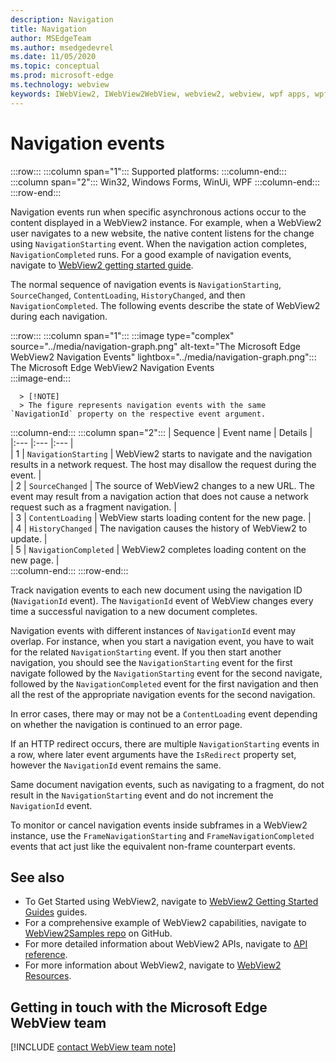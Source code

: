 ```yaml
---
description: Navigation
title: Navigation
author: MSEdgeTeam
ms.author: msedgedevrel
ms.date: 11/05/2020
ms.topic: conceptual
ms.prod: microsoft-edge
ms.technology: webview
keywords: IWebView2, IWebView2WebView, webview2, webview, wpf apps, wpf, edge, ICoreWebView2, ICoreWebView2Host, browser control, edge html
---
```

# Navigation events  

:::row:::
   :::column span="1":::
      Supported platforms:
   :::column-end:::
   :::column span="2":::
      Win32, Windows Forms, WinUi, WPF
   :::column-end:::
:::row-end:::  

Navigation events run when specific asynchronous actions occur to the content displayed in a WebView2 instance.  For example, when a WebView2 user navigates to a new website, the native content listens for the change using `NavigationStarting` event.  When the navigation action completes, `NavigationCompleted` runs.  For a good example of navigation events, navigate to [WebView2 getting started guide][Webview2IndexGettingStarted].  

<!--todo:  Move the relevant information out of the getting started guide to better focus the content and leave the most concise elements in the getting started guide.  -->   

The normal sequence of navigation events is `NavigationStarting`, `SourceChanged`, `ContentLoading`, `HistoryChanged`, and then `NavigationCompleted`.  The following events describe the state of WebView2 during each navigation.  

:::row:::
   :::column span="1":::
      :::image type="complex" source="../media/navigation-graph.png" alt-text="The Microsoft Edge WebView2 Navigation Events" lightbox="../media/navigation-graph.png":::
         The Microsoft Edge WebView2 Navigation Events  
      :::image-end:::  
      
      > [!NOTE]
      > The figure represents navigation events with the same `NavigationId` property on the respective event argument.  
   :::column-end:::
   :::column span="2":::
      | Sequence | Event name | Details |  
      |:--- |:--- |:--- |  
      | 1 | `NavigationStarting`  |  WebView2 starts to navigate and the navigation results in a network request.  The host may disallow the request during the event.  |  
      | 2 | `SourceChanged`  |  The source of WebView2 changes to a new URL.  The event may result from a navigation action that does not cause a network request such as a fragment navigation.  |  
      | 3 | `ContentLoading`  |  WebView starts loading content for the new page.  |  
      | 4 | `HistoryChanged`  |  The navigation causes the history of WebView2 to update.  |  
      | 5 | `NavigationCompleted`  |  WebView2 completes loading content on the new page.  |  
   :::column-end:::
:::row-end:::

Track navigation events to each new document using the navigation ID \(`NavigationId` event\).  The `NavigationId` event of WebView changes every time a successful navigation to a new document completes.  

 Navigation events with different instances of `NavigationId` event may overlap.  For instance, when you start a navigation event, you have to wait for the related `NavigationStarting` event.  If you then start another navigation, you should see the `NavigationStarting` event for the first navigate followed by the `NavigationStarting` event for the second navigate, followed by the `NavigationCompleted` event for the first navigation and then all the rest of the appropriate navigation events for the second navigation.  
 
 In error cases, there may or may not be a `ContentLoading` event depending on whether the navigation is continued to an error page.  
 
 If an HTTP redirect occurs, there are multiple `NavigationStarting` events in a row, where later event arguments have the `IsRedirect` property set, however the `NavigationId` event remains the same.  
 
 Same document navigation events, such as navigating to a fragment, do not result in the `NavigationStarting` event and do not increment the `NavigationId` event.  

To monitor or cancel navigation events inside subframes in a WebView2 instance, use the `FrameNavigationStarting` and `FrameNavigationCompleted` events that act just like the equivalent non-frame counterpart events.  

## See also  

*   To Get Started using WebView2, navigate to [WebView2 Getting Started Guides][Webview2IndexGettingStarted] guides.  
*   For a comprehensive example of WebView2 capabilities, navigate to [WebView2Samples repo][GithubMicrosoftedgeWebview2samples] on GitHub.  
*   For more detailed information about WebView2 APIs, navigate to [API reference][DotnetApiMicrosoftWebWebview2WpfWebview2].  
*   For more information about WebView2, navigate to [WebView2 Resources][Webview2IndexNextSteps].  

## Getting in touch with the Microsoft Edge WebView team  

[!INCLUDE [contact WebView team note](../includes/contact-webview-team-note.md)]  

<!-- links -->  

[Webview2IndexGettingStarted]: ../index.md#getting-started "Getting started - Introduction to Microsoft Edge WebView2 | Microsoft Docs"  
[Webview2IndexNextSteps]: ../index.md#next-steps "Next steps - Introduction to Microsoft Edge WebView2 | Microsoft Docs"  

[DotnetApiMicrosoftWebWebview2WpfWebview2]: /dotnet/api/microsoft.web.webview2.wpf.webview2 "WebView2 Class | Microsoft Docs"  

[GithubMicrosoftedgeWebview2samples]: https://github.com/MicrosoftEdge/WebView2Samples "WebView2 Samples - MicrosoftEdge/WebView2Samples | GitHub"  
